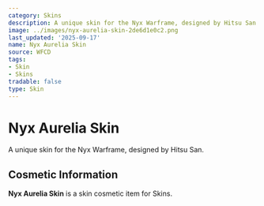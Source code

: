 ```yaml
---
category: Skins
description: A unique skin for the Nyx Warframe, designed by Hitsu San.
image: ../images/nyx-aurelia-skin-2de6d1e0c2.png
last_updated: '2025-09-17'
name: Nyx Aurelia Skin
source: WFCD
tags:
- Skin
- Skins
tradable: false
type: Skin
---
```


# Nyx Aurelia Skin

A unique skin for the Nyx Warframe, designed by Hitsu San.

## Cosmetic Information

**Nyx Aurelia Skin** is a skin cosmetic item for Skins.

